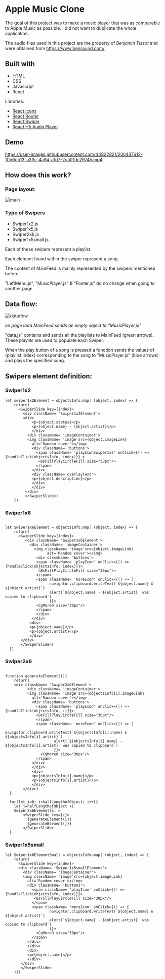 # Apple Music Clone

The goal of this project was to make a music player that was as comparable to Apple Music as possible. I did not want to duplicate the whole application.

The audio files used in this project are the property of *Benjamin Tissot* and were obtained from https://www.bensound.com/


## Built with

  * HTML 
  * CSS
  * Javascript
  * React

Libraries:

  * [React Icons](https://react-icons.github.io/react-icons/)
  * [React Router](https://reactrouter.com/en/main)
  * [React Swiper](https://swiperjs.com/react)
  * [React H5 Audio Player](https://github.com/lhz516/react-h5-audio-player#readme)

## Demo

https://user-images.githubusercontent.com/44822821/200437612-10b6cb13-a33c-4a94-a1d7-2ca01dc29745.mp4


## How does this work?

### Page layout:

![main](https://user-images.githubusercontent.com/44822821/200437016-6d791206-0fd9-4661-9b52-012e04151d7e.png)


### Type of Swipers

  * Swiper1x2.js
  * Swiper1x5.js
  * Swiper2x6.js
  * Swiper1x5small.js

  Each of these swipers represent a playlist. 
  
  Each element found within the swiper represent a song.

  The content of MainFeed is mainly represented by the swipers mentioned before.

  "LeftMenu.js", "MusicPlayer.js" & "Footer.js" do no change when going to another page. 


## Data flow:

![dataflow](https://user-images.githubusercontent.com/44822821/200438042-05109b72-45fe-4690-a654-3596a6a7fbb8.png)


 *on page load MainFeed sends an empty object to "MusicPlayer.js"* 

"data.js" contains and sends all the playlists to MainFeed (green arrows). These playlits are used to populate each Swiper.

When the play button of a song is pressed a function sends the values of {playlist,index} corresponding to the song to "MusicPlayer.js" (blue arrows) and plays the specified song. 

## Swipers element definition:

### Swiper1x2  

```
let swiper1x2Element = objectsInfo.map( (object, index) => {
    return(
      <SwiperSlide key={index}>
        <div className= 'Swiper1x2Element'>
        <div>
            <p>{object.status}</p>
            <p>{object.name} - {object.artist}</p>
            </div>
          <div className= 'imageContainer'>
          <img className= 'image'src={object.imageLink}
            alt='Random cover'></img>
            <div className= 'buttons'>
              <span className= 'playIconSwiper1x2' onClick={() => {handleClick(objectsInfo, index)}} >
               <BsFillPlayCircleFill size="30px"/>
              </span>
            </div>
            <div className='overlayText'>
            <p>{object.description}</p>
            </div>
            </div>
         </div>
         </SwiperSlide>)
    })

```

### Swiper1x6  

```

let Swiper1x6Element = objectsInfo.map( (object, index) => {
    return(
      <SwiperSlide key={index}>
         <div className= 'Swiper1x6Element'>
           <div className= 'imageContainer'>
             <img className= 'image'src={object.imageLink}
                   alt='Random cover'></img>
              <div className= 'buttons'>
              <span className= 'playIcon' onClick={() => {handleClick(objectsInfo, index)}}>
               <BsFillPlayCircleFill size="30px"/>
              </span>
              <span className= 'moreIcon' onClick={() => { 
                    navigator.clipboard.writeText(`${object.name} & ${object.artist}`)
                    alert(`${object.name} - ${object.artist}  was copied to clipboard`)
                    }}>
              <CgMoreO size="30px"/>
              </span>
              </div>
            </div>
           <div>
           <p>{object.name}</p>
           <p>{object.artist}</p>
           </div>
       </div>
       </SwiperSlide>)
  })

```

### Swiper2x6  

```

function generateElement(i){
    return(
    <div className= 'Swiper2x6Element'>
          <div className= 'imageContainer'>
          <img className= 'image'src={objectsInfo[i].imageLink}
            alt='Random cover'></img>
            <div className= 'buttons'>
              <span className= 'playIcon' onClick={() => {handleClick(objectsInfo, i)}}>
              <BsFillPlayCircleFill size="30px"/>
              </span>
              <span className= 'moreIcon' onClick={() => { 
                      navigator.clipboard.writeText(`${objectsInfo[i].name} & ${objectsInfo[i].artist}`)
                      alert(`${objectsInfo[i].name} - ${objectsInfo[i].artist}  was copied to clipboard`)
                      }}>
                <CgMoreO size="30px"/>
              </span>
            </div>
            </div>
            <div>
            <p>{objectsInfo[i].name}</p>
            <p>{objectsInfo[i].artist}</p>
            </div>
        </div>)
  }

  for(let i=0; i<halfLengthofObject; i++){
    let j=halfLengthofObject +i
    Swiper2x6Element[i] =
        <SwiperSlide key={i}>
          {generateElement(i)}
          {generateElement(j)}
        </SwiperSlide>
  }

```

### Swiper1x5small 

```
let Swiper1x6ElementSmall = objectsInfo.map( (object, index) => {
    return(
      <SwiperSlide key={index}>
      <div className= 'Swiper1x5smallElement'>
        <div className= 'imageContainer'>
        <img className= 'image'src={object.imageLink}
          alt='Random cover'></img>
          <div className= 'buttons'>
            <span className= 'playIcon' onClick={() => {handleClick(objectsInfo, index)}}>
             <BsFillPlayCircleFill size="30px"/>
            </span>
            <span className= 'moreIcon' onClick={() => { 
                    navigator.clipboard.writeText(`${object.name} & ${object.artist}`)
                    alert(`${object.name} - ${object.artist}  was copied to clipboard`)
                    }}>
              <CgMoreO size="30px"/>
            </span>
          </div>
          </div>
          <div>
          <p>{object.name}</p>
          </div>
       </div>
       </SwiperSlide>
    )})

```

